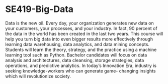 # SE419-Big-Data

Data is the new oil. Every day, your organization generates new
data on your customers, your processes, and your industry. In fact, 90 percent of the data in
the world has been created in the last two years. This course will help you turn big data
into even bigger results more effectively through learning data warehousing, data analytics,
and data mining concepts. Students will learn the theory, strategy, and the practice using a
machine learning tool such as Python. Bachelor candidates will focus on data analysis and
architectures, data cleansing, storage strategies, data operations, and predictive analytics.
In today’s Innovation Era, industry is seeking knowledge-workers who can generate game-
changing insights which will revolutionize society.
